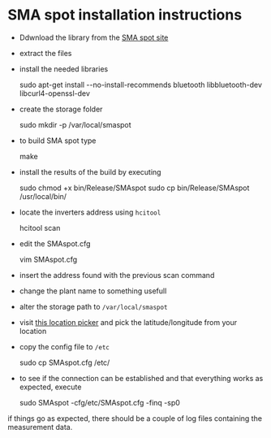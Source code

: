 SMA spot installation instructions
=================

* Ddwnload the library from the [SMA spot site](https://code.google.com/p/sma-spot/downloads/list)
* extract the files
* install the needed libraries

	sudo apt-get install --no-install-recommends bluetooth libbluetooth-dev libcurl4-openssl-dev

* create the storage folder

	sudo mkdir -p /var/local/smaspot

* to build SMA spot type

	make

* install the results of the build by executing

	sudo chmod +x bin/Release/SMAspot
	sudo cp bin/Release/SMAspot /usr/local/bin/

* locate the inverters address using `hcitool`

	hcitool scan

* edit the SMAspot.cfg 

	vim SMAspot.cfg

* insert the address found with the previous scan command
* change the plant name to something usefull
* alter the storage path to `/var/local/smaspot`
* visit [this location picker](http://itouchmap.com/latlong.html) and pick the latitude/longitude from your location
* copy the config file to `/etc`

	sudo cp SMAspot.cfg /etc/

* to see if the connection can be established and that everything works as expected, execute

	sudo SMAspot -cfg/etc/SMAspot.cfg -finq -sp0

if things go as expected, there should be a couple of log files containing the measurement data.